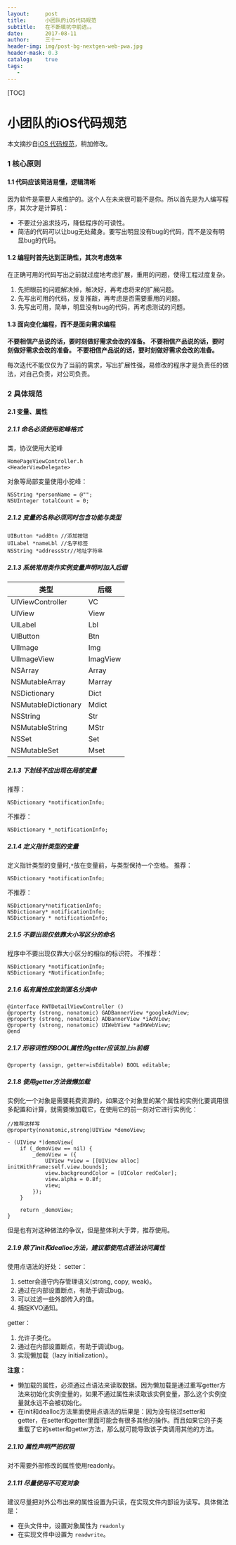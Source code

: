 ```yaml
---
layout:     post
title:      小团队的iOS代码规范
subtitle:   在不断填坑中前进。。
date:       2017-08-11
author:     三十一
header-img: img/post-bg-nextgen-web-pwa.jpg
header-mask: 0.3
catalog:    true
tags:
   - 
---
```

[TOC]
# 小团队的iOS代码规范

本文摘抄自<a font="24px">[iOS 代码规范](https://knightsj.github.io/2017/06/14/iOS%20%E4%BB%A3%E7%A0%81%E8%A7%84%E8%8C%83/#more)</a>，稍加修改。

### 1 核心原则
#### 1.1 代码应该简洁易懂，逻辑清晰
因为软件是需要人来维护的。这个人在未来很可能不是你。所以首先是为人编写程序，其次才是计算机：

* 不要过分追求技巧，降低程序的可读性。
* 简洁的代码可以让bug无处藏身。要写出明显没有bug的代码，而不是没有明显bug的代码。

#### 1.2 编程时首先达到正确性，其次考虑效率
在正确可用的代码写出之前就过度地考虑扩展，重用的问题，使得工程过度复杂。

1. 先把眼前的问题解决掉，解决好，再考虑将来的扩展问题。
2. 先写出可用的代码，反复推敲，再考虑是否需要重用的问题。
3. 先写出可用，简单，明显没有bug的代码，再考虑测试的问题。

#### 1.3 面向变化编程，而不是面向需求编程

**不要相信产品说的话，要时刻做好需求会改的准备。**
**不要相信产品说的话，要时刻做好需求会改的准备。**
**不要相信产品说的话，要时刻做好需求会改的准备。**

每次迭代不能仅仅为了当前的需求，写出扩展性强，易修改的程序才是负责任的做法，对自己负责，对公司负责。
### 2 具体规范
#### 2.1 变量、属性
##### 2.1.1 命名必须使用驼峰格式
类，协议使用大驼峰

```
HomePageViewController.h
<HeaderViewDelegate>
```
对象等局部变量使用小驼峰：

```
NSString *personName = @"";
NSUInteger totalCount = 0;
```
##### 2.1.2 变量的名称必须同时包含功能与类型

```
UIButton *addBtn //添加按钮
UILabel *nameLbl //名字标签
NSString *addressStr//地址字符串
```
##### 2.1.3 系统常用类作实例变量声明时加入后缀

| 类型 | 后缀 |
| --- | --- |
| UIViewController | VC |
| UIView | View |
| UILabel | Lbl |
| UIButton | Btn |
| UIImage | Img |
| UIImageView | ImagView |
| NSArray | Array |
| NSMutableArray|  Marray|
| NSDictionary  | Dict |
| NSMutableDictionary  | Mdict  |
| NSString | Str |
| NSMutableString| MStr |
| NSSet |  Set |
| NSMutableSet  | Mset |

##### 2.1.3 下划线不应出现在局部变量
推荐：

```
NSDictionary *notificationInfo;
```

不推荐：

```
NSDictionary *_notificationInfo;
```

##### 2.1.4 定义指针类型的变量
定义指针类型的变量时,`*`放在变量前，与类型保持一个空格。
推荐：

```
NSDictionary *notificationInfo;
```

不推荐：

```
NSDictionary*notificationInfo;
NSDictionary* notificationInfo;
NSDictionary * notificationInfo;
```

##### 2.1.5 不要出现仅依靠大小写区分的命名
程序中不要出现仅靠大小区分的相似的标识符。
不推荐：

```
NSDictionary *notificationInfo;
NSDictionary *NotificationInfo;
```
##### 2.1.6 私有属性应放到匿名分类中

```
@interface RWTDetailViewController ()  
@property (strong, nonatomic) GADBannerView *googleAdView;  
@property (strong, nonatomic) ADBannerView *iAdView;  
@property (strong, nonatomic) UIWebView *adXWebView;  
@end
```
##### 2.1.7 形容词性的BOOL属性的getter应该加上is前缀

```
@property (assign, getter=isEditable) BOOL editable;
```
##### 2.1.8 使用getter方法做懒加载

实例化一个对象是需要耗费资源的，如果这个对象里的某个属性的实例化要调用很多配置和计算，就需要懒加载它，在使用它的前一刻对它进行实例化：

```
//推荐这样写
@property(nonatomic,strong)UIView *demoView;

- (UIView *)demoView{
    if (_demoView == nil) {
        _demoView = ({
            UIView *view = [[UIView alloc] initWithFrame:self.view.bounds];
            view.backgroundColor = [UIColor redColor];
            view.alpha = 0.8f;
            view;
        });
    }
    
    return _demoView;
}
```

但是也有对这种做法的争议，但是整体利大于弊，推荐使用。
##### 2.1.9 除了init和dealloc方法，建议都使用点语法访问属性

使用点语法的好处：
setter：

1. setter会遵守内存管理语义(strong, copy, weak)。
2. 通过在内部设置断点，有助于调试bug。
3. 可以过滤一些外部传入的值。
4. 捕捉KVO通知。

getter：

1. 允许子类化。
2. 通过在内部设置断点，有助于调试bug。
3. 实现懒加载（lazy initialization）。


**注意：**

* 懒加载的属性，必须通过点语法来读取数据。因为懒加载是通过重写getter方法来初始化实例变量的，如果不通过属性来读取该实例变量，那么这个实例变量就永远不会被初始化。
* 在init和dealloc方法里面使用点语法的后果是：因为没有绕过setter和getter，在setter和getter里面可能会有很多其他的操作。而且如果它的子类重载了它的setter和getter方法，那么就可能导致该子类调用其他的方法。

##### 2.1.10 属性声明严把权限

对不需要外部修改的属性使用readonly。
##### 2.1.11 尽量使用不可变对象
建议尽量把对外公布出来的属性设置为只读，在实现文件内部设为读写。具体做法是：

- 在头文件中，设置对象属性为 `readonly`
- 在实现文件中设置为 `readwrite`。

